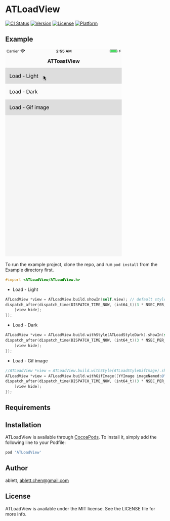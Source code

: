 # ATLoadView

[![CI Status](https://img.shields.io/travis/ablettchen@gmail.com/ATLoadView.svg?style=flat)](https://travis-ci.org/ablettchen@gmail.com/ATLoadView)
[![Version](https://img.shields.io/cocoapods/v/ATLoadView.svg?style=flat)](https://cocoapods.org/pods/ATLoadView)
[![License](https://img.shields.io/cocoapods/l/ATLoadView.svg?style=flat)](https://cocoapods.org/pods/ATLoadView)
[![Platform](https://img.shields.io/cocoapods/p/ATLoadView.svg?style=flat)](https://cocoapods.org/pods/ATLoadView)

## Example

![](https://github.com/ablettchen/ATLoadView/blob/master/Example/images/load.gif)

To run the example project, clone the repo, and run `pod install` from the Example directory first.

```objectiveC
#import <ATLoadView/ATLoadView.h>
```

* Load - Light

```objectiveC
ATLoadView *view = ATLoadView.build.showIn(self.view); // default style is Light
dispatch_after(dispatch_time(DISPATCH_TIME_NOW, (int64_t)(3 * NSEC_PER_SEC)), dispatch_get_main_queue(), ^{
    [view hide];
});
```

* Load - Dark

```objectiveC
ATLoadView *view = ATLoadView.build.withStyle(ATLoadStyleDark).showIn(self.view);
dispatch_after(dispatch_time(DISPATCH_TIME_NOW, (int64_t)(3 * NSEC_PER_SEC)), dispatch_get_main_queue(), ^{
    [view hide];
});
```

* Load - Gif image

```objectiveC
//ATLoadView *view = ATLoadView.build.withStyle(ATLoadStyleGifImage).showIn(self.view); // default gif image
ATLoadView *view = ATLoadView.build.withGifImage([YYImage imageNamed:@"popup_load_balls.gif"]).showIn(self.view);
dispatch_after(dispatch_time(DISPATCH_TIME_NOW, (int64_t)(3 * NSEC_PER_SEC)), dispatch_get_main_queue(), ^{
    [view hide];
});
```

## Requirements

## Installation

ATLoadView is available through [CocoaPods](https://cocoapods.org). To install
it, simply add the following line to your Podfile:

```ruby
pod 'ATLoadView'
```

## Author

ablett, ablett.chen@gmail.com

## License

ATLoadView is available under the MIT license. See the LICENSE file for more info.
